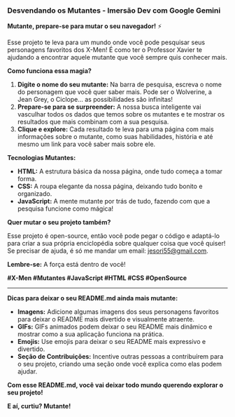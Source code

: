 ###  Desvendando os Mutantes - Imersão Dev com Google Gemini 

**Mutante, prepare-se para mutar o seu navegador!** ⚡

Esse projeto te leva para um mundo onde você pode pesquisar seus personagens favoritos dos X-Men! É como ter o Professor Xavier te ajudando a encontrar aquele mutante que você sempre quis conhecer mais.

**Como funciona essa magia?**

1. **Digite o nome do seu mutante:** Na barra de pesquisa, escreva o nome do personagem que você quer saber mais. Pode ser o Wolverine, a Jean Grey, o Ciclope... as possibilidades são infinitas!
2. **Prepare-se para se surpreender:** A nossa busca inteligente vai vasculhar todos os dados que temos sobre os mutantes e te mostrar os resultados que mais combinam com a sua pesquisa.
3. **Clique e explore:** Cada resultado te leva para uma página com mais informações sobre o mutante, como suas habilidades, história e até mesmo um link para você saber mais sobre ele.

**Tecnologias Mutantes:**

* **HTML:** A estrutura básica da nossa página, onde tudo começa a tomar forma.
* **CSS:** A roupa elegante da nossa página, deixando tudo bonito e organizado.
* **JavaScript:** A mente mutante por trás de tudo, fazendo com que a pesquisa funcione como mágica!

**Quer mutar o seu projeto também?**

Esse projeto é open-source, então você pode pegar o código e adaptá-lo para criar a sua própria enciclopédia sobre qualquer coisa que você quiser! Se precisar de ajuda, é só me mandar um email: jesori55@gmail.com.

**Lembre-se:** A força está dentro de você! 

**#X-Men #Mutantes #JavaScript #HTML #CSS #OpenSource**

---

**Dicas para deixar o seu README.md ainda mais mutante:**

* **Imagens:** Adicione algumas imagens dos seus personagens favoritos para deixar o README mais divertido e visualmente atraente.
* **GIFs:** GIFs animados podem deixar o seu README mais dinâmico e mostrar como a sua aplicação funciona na prática.
* **Emojis:** Use emojis para deixar o seu README mais expressivo e divertido.
* **Seção de Contribuições:** Incentive outras pessoas a contribuírem para o seu projeto, criando uma seção onde você explica como elas podem ajudar.

**Com esse README.md, você vai deixar todo mundo querendo explorar o seu projeto!**

**E aí, curtiu? Mutante!** 
